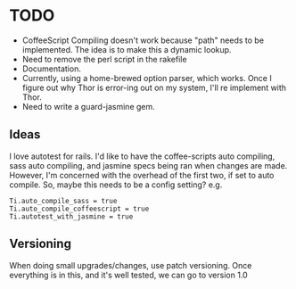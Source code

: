 # TODO
  
* CoffeeScript Compiling doesn't work because "path" needs to be implemented. The idea is to make this a dynamic lookup.
* Need to remove the perl script in the rakefile
* Documentation.
* Currently, using a home-brewed option parser, which works. Once I figure out why Thor is error-ing out on my system, I'll re implement with Thor.
* Need to write a guard-jasmine gem.

## Ideas

I love autotest for rails. I'd like to have the coffee-scripts auto compiling, sass auto compiling, and jasmine specs being ran when changes are made. However, I'm concerned with the overhead of the first two, if set to auto compile. So, maybe this needs to be a config setting? e.g. 

    Ti.auto_compile_sass = true
    Ti.auto_compile_coffeescript = true
    Ti.autotest_with_jasmine = true



## Versioning

When doing small upgrades/changes, use patch versioning.
Once everything is in this, and it's well tested, we can go to version
1.0
